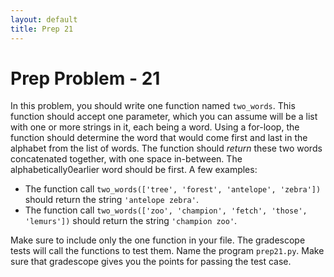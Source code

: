 ```yaml
---
layout: default
title: Prep 21
---
```


# Prep Problem - 21


In this problem, you should write one function named `two_words`.
This function should accept one parameter, which you can assume will be a list with one or more strings in it, each being a word.
Using a for-loop, the function should determine the word that would come first and last in the alphabet from the list of words.
The function should *return* these two words concatenated together, with one space in-between.
The alphabetically0earlier word should be first.
A few examples:

* The function call `two_words(['tree', 'forest', 'antelope', 'zebra'])` should return the string `'antelope zebra'`.
* The function call `two_words(['zoo', 'champion', 'fetch', 'those', 'lemurs'])` should return the string `'champion zoo'`.

Make sure to include only the one function in your file.
The gradescope tests will call the functions to test them.
Name the program `prep21.py`.
Make sure that gradescope gives you the points for passing the test case.

